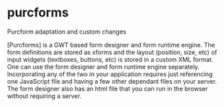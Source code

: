# purcforms
Purcform adaptation and custom changes 

[Purcforms] is a GWT based form designer and form runtime engine. The form definitions are stored as xforms and the layout (position, size, etc) of input widgets (textboxes, buttons, etc) is stored in a custom XML format. One can use the form designer and form runtime engine separately. Incorporating any of the two in your application requires just referencing one JavaScript file and having a few other dependant files on your server. The form designer also has an html file that you can run in the browser without requiring a server.
